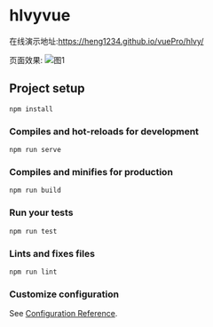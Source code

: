 # hlvyvue

在线演示地址:https://heng1234.github.io/vuePro/hlvy/


页面效果:
![图1](https://github.com/heng1234/vuePro/blob/master/src/img/1.png)


## Project setup
```
npm install
```

### Compiles and hot-reloads for development
```
npm run serve
```

### Compiles and minifies for production
```
npm run build
```

### Run your tests
```
npm run test
```

### Lints and fixes files
```
npm run lint
```

### Customize configuration
See [Configuration Reference](https://cli.vuejs.org/config/).
